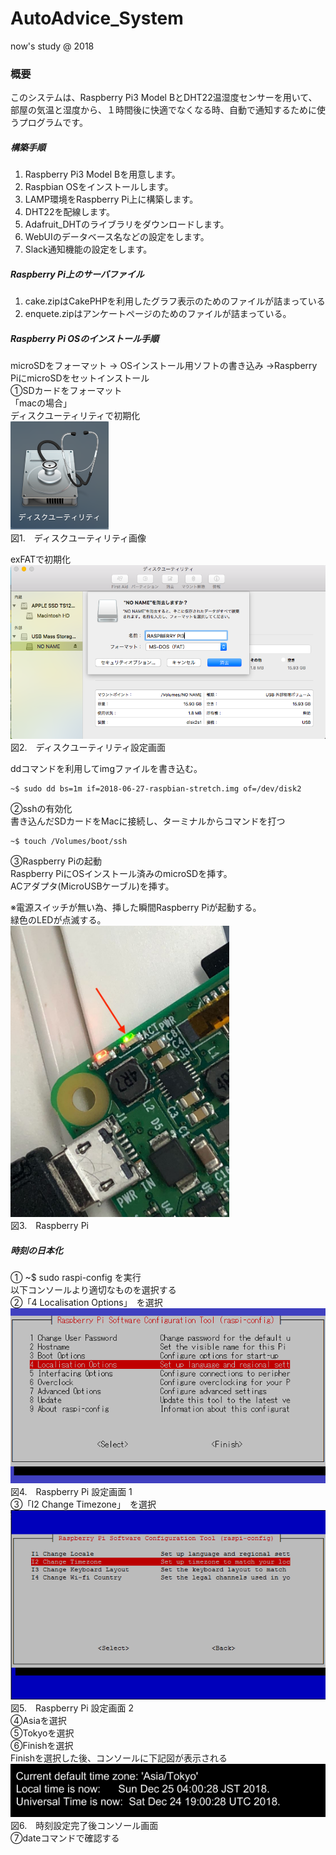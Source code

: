 # AutoAdvice_System
now's study @ 2018

### 概要

このシステムは、Raspberry Pi3 Model BとDHT22温湿度センサーを用いて、部屋の気温と湿度から、１時間後に快適でなくなる時、自動で通知するために使うプログラムです。

##### 構築手順
1. Raspberry Pi3 Model Bを用意します。
2. Raspbian OSをインストールします。
3. LAMP環境をRaspberry Pi上に構築します。
4. DHT22を配線します。
5. Adafruit_DHTのライブラリをダウンロードします。
6. WebUIのデータベース名などの設定をします。
7. Slack通知機能の設定をします。

##### Raspberry Pi上のサーバファイル
1. cake.zipはCakePHPを利用したグラフ表示のためのファイルが詰まっている
2. enquete.zipはアンケートページのためのファイルが詰まっている。

##### Raspberry Pi OSのインストール手順  
microSDをフォーマット → OSインストール用ソフトの書き込み →Raspberry PiにmicroSDをセットインストール  
①SDカードをフォーマット  
「macの場合」  
ディスクユーティリティで初期化  
<img src='https://github.com/J15014/Images/blob/master/%E3%83%86%E3%82%99%E3%82%A3%E3%82%B9%E3%82%AF%E3%83%A6%E3%83%BC%E3%83%86%E3%82%A3%E3%83%AA%E3%83%86%E3%82%A32019-01-15%2012.07.11.png'>  
図1.　ディスクユーティリティ画像
  
exFATで初期化
<img src='https://github.com/J15014/Images/blob/master/%E3%83%86%E3%82%99%E3%82%A3%E3%82%B9%E3%82%AF%E3%83%A6%E3%83%BC%E3%83%86%E3%83%AA%E3%83%86%E3%82%A3%E8%A8%AD%E5%AE%9A%E7%94%BB%E9%9D%A2.png' width='600'>  
図2.　ディスクユーティリティ設定画面
  
ddコマンドを利用してimgファイルを書き込む。
```
~$ sudo dd bs=1m if=2018-06-27-raspbian-stretch.img of=/dev/disk2
```
  
②sshの有効化  
書き込んだSDカードをMacに接続し、ターミナルからコマンドを打つ
```
~$ touch /Volumes/boot/ssh
```
  
③Raspberry Piの起動  
Raspberry PiにOSインストール済みのmicroSDを挿す。  
ACアダプタ(MicroUSBケーブル)を挿す。
  
※電源スイッチが無い為、挿した瞬間Raspberry Piが起動する。  
緑色のLEDが点滅する。  
<img src="https://github.com/J15014/Images/blob/master/RaspberryPi%E9%9B%BB%E6%BA%90.jpg" width='350'>  
図3.　Raspberry Pi

##### 時刻の日本化
① ~$ sudo raspi-config を実行  
	以下コンソールより適切なものを選択する  
②「4 Localisation Options」　を選択  
<img src='https://github.com/J15014/Images/blob/master/Raspberrypi%E8%A8%AD%E5%AE%9A%E7%94%BB%E9%9D%A21.png'>  
図4.　Raspberry Pi 設定画面 1  
③「I2 Change Timezone」　を選択  
<img src='https://github.com/J15014/Images/blob/master/Raspberrypi%E8%A8%AD%E5%AE%9A%E7%94%BB%E9%9D%A22.png'>  
図5.　Raspberry Pi 設定画面 2  
④Asiaを選択  
⑤Tokyoを選択  
⑥Finishを選択  
Finishを選択した後、コンソールに下記図が表示される  
<img src='https://github.com/J15014/Images/blob/master/%E6%99%82%E5%88%BB%E8%A8%AD%E5%AE%9A%E5%AE%8C%E4%BA%86.png'>  
図6.　時刻設定完了後コンソール画面  
⑦dateコマンドで確認する  

